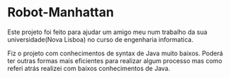 # Robot-Manhattan

Este projeto foi feito para ajudar um amigo meu num trabalho da sua universidade(Nova Lisboa) no curso de engenharia informatica.

Fiz o projeto com conhecimentos de syntax de Java muito baixos. Poderá ter outras formas mais eficientes para realizar algum processo mas como referi atrás realizei com baixos conhecimentos de Java.

